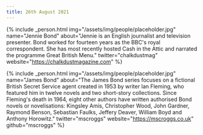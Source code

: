 ```yaml
---
title: 26th August 2021
---
```


{% include _person.html
    img="/assets/img/people/placeholder.jpg"
    name="Jennie Bond"
    about="Jennie is an English journalist and television presenter. Bond worked for fourteen years as the BBC's royal correspondent. She has most recently hosted Cash in the Attic and narrated the programme Great British Menu."
    twitter="chalkdustmag"
    website="https://chalkdustmagazine.com"
%}

{% include _person.html
    img="/assets/img/people/placeholder.jpg"
    name="James Bond"
    about="The James Bond series focuses on a fictional British Secret Service agent created in 1953 by writer Ian Fleming, who featured him in twelve novels and two short-story collections. Since Fleming's death in 1964, eight other authors have written authorised Bond novels or novelisations: Kingsley Amis, Christopher Wood, John Gardner, Raymond Benson, Sebastian Faulks, Jeffery Deaver, William Boyd and Anthony Horowitz."
    twitter="mscroggs"
    website="https://mscroggs.co.uk"
    github="mscroggs"
%}

